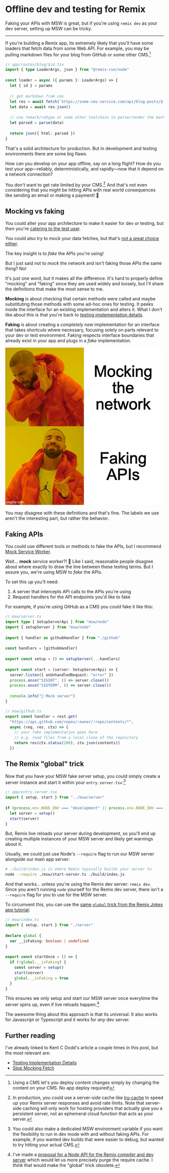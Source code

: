 # Offline dev and testing for Remix

Faking your APIs with MSW is great, but if you're using `remix dev` as your dev server, setting up MSW can be tricky.

---

If you're building a Remix app, its extremely likely that you'll have some loaders that fetch data from some Web API.
For example, you may be pulling markdown files for your blog from GitHub or some other CMS.[^cms]

```ts
// app/routes/blog/$id.tsx
import { type LoaderArgs, json } from "@remix-run/node"

const loader = async ({ params }: LoaderArgs) => {
  let { id } = params

  // get markdown from cms
  let res = await fetch(`https://some-cms-service.com/api/blog-posts/${id}`)
  let data = await res.json()

  // use remark/rehype or some other toolchain to parse/render the markdown
  let parsed = parse(data)

  return json({ html: parsed })
}
```

[^cms]: Using a CMS let's you deploy content changes simply by changing the content on your CMS. No app deploy required!

That's a solid architecture for production.
But in development and testing environments there are some big flaws.

How can you develop on your app offline, say on a long flight?
How do you test your app—reliably, deterministically, and rapidly—now that it depend on a network connection?

You don't want to get rate limited by your CMS.[^server-side-cache]
And that's not even considering that you might be hitting APIs with real world consequences like sending an email or making a payment! 😬

[^server-side-cache]: In production, you could use a server-side cache like [lru-cache](https://www.npmjs.com/package/lru-cache) to speed up your Remix server responses and avoid rate limits. Note that server-side caching will only work for hosting providers that actually give you a persistent server, not an ephemeral cloud function that acts as your server.

## Mocking vs faking

You could alter your app architecture to make it easier for dev or testing, but then you're [catering to the test user](https://kentcdodds.com/blog/testing-implementation-details).

You could also try to mock your data fetches, but that's [not a great choice either](https://kentcdodds.com/blog/stop-mocking-fetch).

The key insight is to _fake_ the APIs you're using!

But I just said not to _mock_ the network and isn't faking those APIs the same thing?
No!

It's just one word, but it makes all the difference.
It's hard to properly define "mocking" and "faking" since they are used widely and loosely, but I'll share the definitions that make the most sense to me.

**Mocking** is about checking that certain methods were called and maybe substituting those methods with some ad-hoc ones for testing.
It peeks inside the interface for an existing implementation and alters it.
What I don't like about this is that you're back to [testing implementation details](https://kentcdodds.com/blog/testing-implementation-details).

**Faking** is about creating a _completely new_ implementation for an interface that takes shortcuts where necessary, focusing solely on parts relevant to your dev or test environment.
Faking respects interface boundaries that already exist in your app and plugs in a _fake_ implementation.

<img src="./images/mocking_vs_faking_meme.webp">

You may disagree with these definitions and that's fine.
The labels we use aren't the interesting part, but rather the behavior.

## Faking APIs

You could use different tools or methods to fake the APIs, but I recommend [Mock Service Worker](https://mswjs.io/).

Wait... **mock** service worker?! 🤦
Like I said, reasonable people disagree about where exactly to draw the line between these testing terms.
But I assure you, we're using MSW to _fake_ the APIs.

To set this up you'll need:
1. A server that intercepts API calls to the APIs you're using
2. Request handlers for the API endpoints you'd like to fake

For example, if you're using GitHub as a CMS you could fake it like this:

```ts
// msw/server.ts
import type { SetupServerApi } from "msw/node"
import { setupServer } from "msw/node"

import { handler as githubHandler } from "./github"

const handlers = [githubHandler]

export const setup = () => setupServer(...handlers)

export const start = (server: SetupServerApi) => {
  server.listen({ onUnhandledRequest: "error" })
  process.once("SIGINT", () => server.close())
  process.once("SIGTERM", () => server.close())

  console.info("🔶 Mock server")
}
```

```ts
// msw/github.ts
export const handler = rest.get(
  "https://api.github.com/repos/:owner/:repo/contents/*",
  async (req, res, ctx) => {
    // your fake implementation goes here
    // e.g. read files from a local clone of the repository
    return res(ctx.status(200), ctx.json(contents))
  })
```

## The Remix "global" trick

Now that you have your MSW fake server setup, you could simply create a server instance and start it within your `entry.server.tsx`:[^msw-env-var]

```ts
// app/entry.server.tsx
import { setup, start } from "../msw/server"

if (process.env.NODE_ENV === "development" || process.env.NODE_ENV === "test") {
  let server = setup()
  start(server)
}
```

[^msw-env-var]: You could also make a dedicated MSW environment variable if you want the flexibility to run in dev mode with and without faking APIs. For example, if you wanted dev builds that were easier to debug, but wanted to try hitting your actual CMS.

But, Remix live reloads your server during development, so you'll end up creating multiple instances of your MSW server and likely get warnings about it.

Usually, we could just use Node's `--require` flag to run our MSW server alongside our main app server:

```sh
# ./build/index.js is where Remix typically builds your server to
node --require ./msw/start-server.ts ./build/index.js
```

And that works... unless you're using the Remix dev server: `remix dev`.
Since you aren't running `node` yourself for the Remix dev server, there isn't a `--require` flag for you to use for the MSW server.

To circumvent this, you can use the [same `global` trick from the Remix Jokes app tutorial](https://remix.run/docs/en/v1/tutorials/jokes#connect-to-the-database):

```ts
// msw/index.ts
import { setup, start } from "./server"

declare global {
  var __isFaking: boolean | undefined
}

export const startOnce = () => {
  if (!global.__isFaking) {
    const server = setup()
    start(server)
    global.__isFaking = true
  }
}
```

This ensures we only setup and start our MSW server once everytime the server spins up, even if live reloads happen.[^node-api-for-dev-server]

[^node-api-for-dev-server]: I've made a [proposal for a Node API for the Remix compiler and dev server](https://github.com/remix-run/remix/discussions/4547) which would let us more precisely purge the require cache. I _think_ that would make the "global" trick obsolete.

The awesome thing about this approach is that its universal.
It also works for Javascript or Typescript and it works for _any_ dev server.

## Further reading

I've already linked to Kent C Dodd's article a couple times in this post, but the most relevant are:

- [Testing Implementation Details](https://kentcdodds.com/blog/testing-implementation-details)
- [Stop Mocking Fetch](https://kentcdodds.com/blog/stop-mocking-fetch)